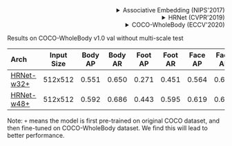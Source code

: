 <!-- [ALGORITHM] -->

<details>
<summary align="right">Associative Embedding (NIPS'2017)</summary>

```bibtex
@inproceedings{newell2017associative,
  title={Associative embedding: End-to-end learning for joint detection and grouping},
  author={Newell, Alejandro and Huang, Zhiao and Deng, Jia},
  booktitle={Advances in neural information processing systems},
  pages={2277--2287},
  year={2017}
}
```

</details>

<!-- [ALGORITHM] -->

<details>
<summary align="right">HRNet (CVPR'2019)</summary>

```bibtex
@inproceedings{sun2019deep,
  title={Deep high-resolution representation learning for human pose estimation},
  author={Sun, Ke and Xiao, Bin and Liu, Dong and Wang, Jingdong},
  booktitle={Proceedings of the IEEE conference on computer vision and pattern recognition},
  pages={5693--5703},
  year={2019}
}
```

</details>

<!-- [DATASET] -->

<details>
<summary align="right">COCO-WholeBody (ECCV'2020)</summary>

```bibtex
@inproceedings{jin2020whole,
  title={Whole-Body Human Pose Estimation in the Wild},
  author={Jin, Sheng and Xu, Lumin and Xu, Jin and Wang, Can and Liu, Wentao and Qian, Chen and Ouyang, Wanli and Luo, Ping},
  booktitle={Proceedings of the European Conference on Computer Vision (ECCV)},
  year={2020}
}
```

</details>

Results on COCO-WholeBody v1.0 val  without multi-scale test

| Arch  | Input Size | Body AP | Body AR | Foot AP | Foot AR | Face AP | Face AR  | Hand AP | Hand AR | Whole AP | Whole AR | ckpt | log |
| :---- | :--------: | :-----: | :-----: | :-----: | :-----: | :-----: | :------: | :-----: | :-----: | :------: |:-------: |:------: | :------: |
| [HRNet-w32+](/configs/wholebody/2d_kpt_sview_rgb_img/associative_embedding/coco-wholebody/hrnet_w32_coco_wholebody_512x512.py)  | 512x512 | 0.551 | 0.650 | 0.271 | 0.451 | 0.564 | 0.618 | 0.159 | 0.238 | 0.342 | 0.453 | [ckpt](https://download.openmmlab.com/mmpose/bottom_up/hrnet_w32_coco_wholebody_512x512_plus-f1f1185c_20210517.pth) | [log](https://download.openmmlab.com/mmpose/bottom_up/hrnet_w32_coco_wholebody_512x512_plus_20210517.log.json) |
| [HRNet-w48+](/configs/wholebody/2d_kpt_sview_rgb_img/associative_embedding/coco-wholebody/hrnet_w48_coco_wholebody_512x512.py)  | 512x512 | 0.592 | 0.686 | 0.443 | 0.595 | 0.619 | 0.674 | 0.347 | 0.438 | 0.422 | 0.532 | [ckpt](https://download.openmmlab.com/mmpose/bottom_up/hrnet_w48_coco_wholebody_512x512_plus-4de8a695_20210517.pth) | [log](https://download.openmmlab.com/mmpose/bottom_up/hrnet_w48_coco_wholebody_512x512_plus_20210517.log.json) |

Note: `+` means the model is first pre-trained on original COCO dataset, and then fine-tuned on COCO-WholeBody dataset. We find this will lead to better performance.
